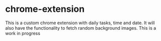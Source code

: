 # chrome-extension

This is a custom chrome extension with daily tasks, time and date. It will also have the functionality to fetch random background images. 
This is a work in progress
